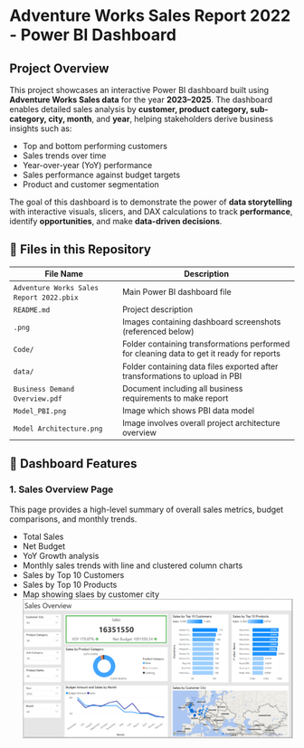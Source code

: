 # Adventure Works Sales Report 2022 - Power BI Dashboard

##  Project Overview

This project showcases an interactive Power BI dashboard built using **Adventure Works Sales data** for the year **2023–2025**. The dashboard enables detailed sales analysis by **customer, product category, sub-category, city, month**, and **year**, helping stakeholders derive business insights such as:

- Top and bottom performing customers
- Sales trends over time
- Year-over-year (YoY) performance
- Sales performance against budget targets
- Product and customer segmentation

The goal of this dashboard is to demonstrate the power of **data storytelling** with interactive visuals, slicers, and DAX calculations to track **performance**, identify **opportunities**, and make **data-driven decisions**.
## 📁 Files in this Repository

| File Name | Description |
|-----------|-------------|
| `Adventure Works Sales Report 2022.pbix` | Main Power BI dashboard file |
| `README.md` | Project description |
| `.png` | Images containing dashboard screenshots (referenced below) |
| `Code/` | Folder containing transformations performed for cleaning data to get it ready for reports |
| `data/` | Folder containing data files exported after transformations to upload in PBI |
| `Business Demand Overview.pdf` | Document including all business requirements to make report |
| `Model_PBI.png` | Image which shows PBI data model |
| `Model Architecture.png` | Image involves overall project architecture overview |
## 🧩 Dashboard Features

### 1. **Sales Overview Page**

This page provides a high-level summary of overall sales metrics, budget comparisons, and monthly trends.

- Total Sales
- Net Budget
- YoY Growth analysis
- Monthly sales trends with line and clustered column charts
- Sales by Top 10 Customers
- Sales by Top 10 Products
- Map showing slaes by customer city
![Sales Overview](Sales_Page.png)
